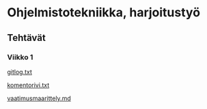# Ohjelmistotekniikka, harjoitustyö
## Tehtävät
### Viikko 1
[gitlog.txt](https://github.com/ellenra/ot-harjoitustyo/blob/master/laskarit/viikko1/gitlog.txt)

[komentorivi.txt](https://github.com/ellenra/ot-harjoitustyo/blob/master/laskarit/viikko1/komentorivi.txt)

[vaatimusmaarittely.md](https://github.com/ellenra/ot-harjoitustyo/blob/master/dokumentaatio/vaatimusmaarittely.md)

